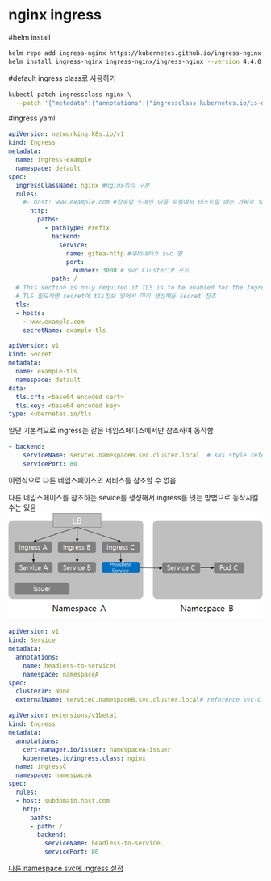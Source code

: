 # nginx ingress

#helm install

```bash
helm repo add ingress-nginx https://kubernetes.github.io/ingress-nginx
helm install ingress-nginx ingress-nginx/ingress-nginx --version 4.4.0 -n ingress-nginx --create-namespace
```

#default ingress class로 사용하기

```bash
kubectl patch ingressclass nginx \
  --patch '{"metadata":{"annotations":{"ingressclass.kubernetes.io/is-default-class":"true"}}}'
```

#ingress yaml

```yaml
apiVersion: networking.k8s.io/v1
kind: Ingress
metadata:
  name: ingress-example
  namespace: default
spec:
  ingressClassName: nginx #nginx끼리 구분
  rules:
    #- host: www.example.com #접속할 도메인 이름 로컬에서 테스트할 때는 가짜로 넣고 hosts파일 수정해도 됨
      http:
        paths:
          - pathType: Prefix
            backend:
              service:
                name: gitea-http #쿠버네티스 svc 명
                port:
                  number: 3000 # svc ClusterIP 포트
            path: /
  # This section is only required if TLS is to be enabled for the Ingress
  # TLS 필요하면 secret에 tls정보 넣어서 미리 생성해둔 secret 참조
  tls:
  - hosts:
    - www.example.com
    secretName: example-tls
```

```yaml
apiVersion: v1
kind: Secret
metadata:
  name: example-tls
  namespace: default
data:
  tls.crt: <base64 encoded cert>
  tls.key: <base64 encoded key>
type: kubernetes.io/tls
```

일단 기본적으로 ingress는 같은 네임스페이스에서만 참조하여 동작함

```yaml
- backend:
    serviceName: servceC.namespaceB.svc.cluster.local  # k8s style reference
    servicePort: 80
```

이런식으로 다른 네임스페이스의 서비스를 참조할 수 없음

다른 네임스페이스를 참조하는 sevice를 생성해서 ingress를 잇는 방법으로 동작시킬 수는 있음
![Untitled](nginx-ingress_img/Untitled.png)

```yaml
apiVersion: v1
kind: Service
metadata:
  annotations:
    name: headless-to-serviceC
    namespace: namespaceA
spec:
  clusterIP: None
  externalName: serviceC.namespaceB.svc.cluster.local# reference svc-C in ns-B
```

```yaml
apiVersion: extensions/v1beta1
kind: Ingress
metadata:
  annotations:
    cert-manager.io/issuer: namespaceA-issuer
    kubernetes.io/ingress.class: nginx
  name: ingressC
  namespace: namespaceA
spec:
  rules:
  - host: subdomain.host.com
    http:
      paths:
      - path: /
        backend:
          serviceName: headless-to-serviceC
          servicePort: 80
```

[다른 namespace svc에 ingress 설정](nginx-ingress_img/다른%20namespace%20svc에%20ingress%20설정%2069fdd495576c465e99a88654c8297bb2/README.md)